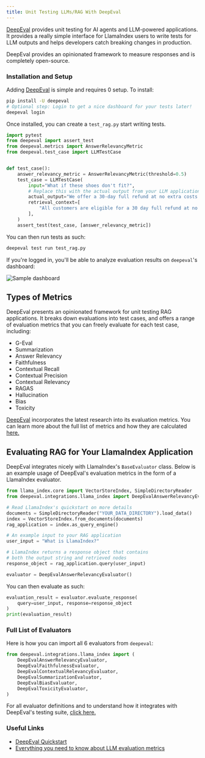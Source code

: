```yaml
---
title: Unit Testing LLMs/RAG With DeepEval
---
```


[DeepEval](https://github.com/confident-ai/deepeval) provides unit testing for AI agents and LLM-powered applications. It provides a really simple interface for LlamaIndex users to write tests for LLM outputs and helps developers catch breaking changes in production.

DeepEval provides an opinionated framework to measure responses and is completely open-source.

### Installation and Setup

Adding [DeepEval](https://github.com/confident-ai/deepeval) is simple and requires 0 setup. To install:

```sh
pip install -U deepeval
# Optional step: Login to get a nice dashboard for your tests later!
deepeval login
```

Once installed, you can create a `test_rag.py` start writing tests.

```python title="test_rag.py"
import pytest
from deepeval import assert_test
from deepeval.metrics import AnswerRelevancyMetric
from deepeval.test_case import LLMTestCase


def test_case():
    answer_relevancy_metric = AnswerRelevancyMetric(threshold=0.5)
    test_case = LLMTestCase(
        input="What if these shoes don't fit?",
        # Replace this with the actual output from your LLM application
        actual_output="We offer a 30-day full refund at no extra costs.",
        retrieval_context=[
            "All customers are eligible for a 30 day full refund at no extra costs."
        ],
    )
    assert_test(test_case, [answer_relevancy_metric])
```

You can then run tests as such:

```bash
deepeval test run test_rag.py
```

If you're logged in, you'll be able to analyze evaluation results on `deepeval`'s dashboard:

![Sample dashboard](https://d2lsxfc3p6r9rv.cloudfront.net/confident-test-cases.png)

## Types of Metrics

DeepEval presents an opinionated framework for unit testing RAG applications. It breaks down evaluations into test cases, and offers a range of evaluation metrics that you can freely evaluate for each test case, including:

- G-Eval
- Summarization
- Answer Relevancy
- Faithfulness
- Contextual Recall
- Contextual Precision
- Contextual Relevancy
- RAGAS
- Hallucination
- Bias
- Toxicity

[DeepEval](https://github.com/confident-ai/deepeval) incorporates the latest research into its evaluation metrics. You can learn more about the full list of metrics and how they are calculated [here.](https://docs.confident-ai.com/docs/metrics-introduction)

## Evaluating RAG for Your LlamaIndex Application

DeepEval integrates nicely with LlamaIndex's `BaseEvaluator` class. Below is an example usage of DeepEval's evaluation metrics in the form of a LlamaIndex evaluator.

```python
from llama_index.core import VectorStoreIndex, SimpleDirectoryReader
from deepeval.integrations.llama_index import DeepEvalAnswerRelevancyEvaluator

# Read LlamaIndex's quickstart on more details
documents = SimpleDirectoryReader("YOUR_DATA_DIRECTORY").load_data()
index = VectorStoreIndex.from_documents(documents)
rag_application = index.as_query_engine()

# An example input to your RAG application
user_input = "What is LlamaIndex?"

# LlamaIndex returns a response object that contains
# both the output string and retrieved nodes
response_object = rag_application.query(user_input)

evaluator = DeepEvalAnswerRelevancyEvaluator()
```

You can then evaluate as such:

```python
evaluation_result = evaluator.evaluate_response(
    query=user_input, response=response_object
)
print(evaluation_result)
```

### Full List of Evaluators

Here is how you can import all 6 evaluators from `deepeval`:

```python
from deepeval.integrations.llama_index import (
    DeepEvalAnswerRelevancyEvaluator,
    DeepEvalFaithfulnessEvaluator,
    DeepEvalContextualRelevancyEvaluator,
    DeepEvalSummarizationEvaluator,
    DeepEvalBiasEvaluator,
    DeepEvalToxicityEvaluator,
)
```

For all evaluator definitions and to understand how it integrates with DeepEval's testing suite, [click here.](https://docs.confident-ai.com/docs/integrations-llamaindex)

### Useful Links

- [DeepEval Quickstart](https://docs.confident-ai.com/docs/getting-started)
- [Everything you need to know about LLM evaluation metrics](https://www.confident-ai.com/blog/llm-evaluation-metrics-everything-you-need-for-llm-evaluation)
